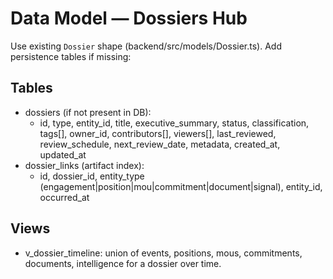 # Data Model — Dossiers Hub

Use existing `Dossier` shape (backend/src/models/Dossier.ts). Add persistence tables if missing:

## Tables
- dossiers (if not present in DB):
  - id, type, entity_id, title, executive_summary, status, classification, tags[], owner_id, contributors[], viewers[], last_reviewed, review_schedule, next_review_date, metadata, created_at, updated_at
- dossier_links (artifact index):
  - id, dossier_id, entity_type (engagement|position|mou|commitment|document|signal), entity_id, occurred_at

## Views
- v_dossier_timeline: union of events, positions, mous, commitments, documents, intelligence for a dossier over time.

